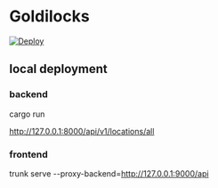 # Goldilocks
[![Deploy](https://github.com/fanoway/goldilocks/actions/workflows/deploy.yml/badge.svg)](https://github.com/fanoway/goldilocks/actions/workflows/deploy.yml)

## local deployment

### backend
cargo run

http://127.0.0.1:8000/api/v1/locations/all

### frontend

trunk serve --proxy-backend=http://127.0.0.1:9000/api